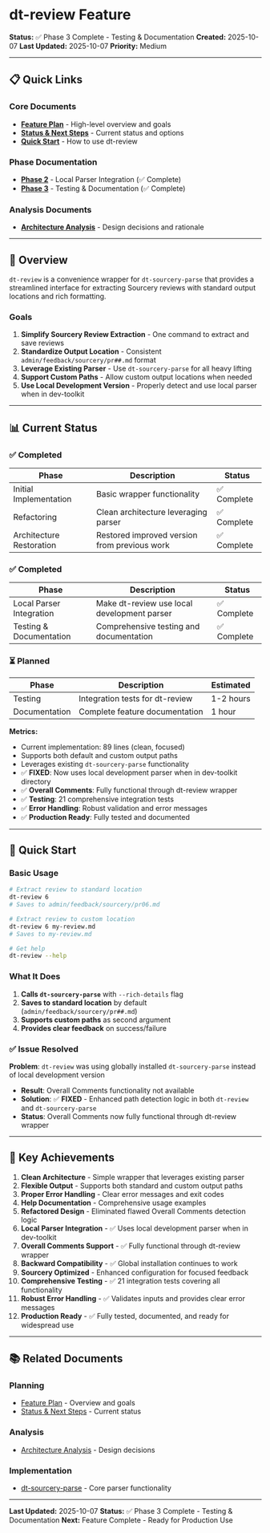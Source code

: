 # dt-review Feature

**Status:** ✅ Phase 3 Complete - Testing & Documentation
**Created:** 2025-10-07
**Last Updated:** 2025-10-07
**Priority:** Medium

---

## 📋 Quick Links

### Core Documents
- **[Feature Plan](feature-plan.md)** - High-level overview and goals
- **[Status & Next Steps](status-and-next-steps.md)** - Current status and options
- **[Quick Start](quick-start.md)** - How to use dt-review

### Phase Documentation
- **[Phase 2](phase-2.md)** - Local Parser Integration (✅ Complete)
- **[Phase 3](phase-3.md)** - Testing & Documentation (✅ Complete)

### Analysis Documents
- **[Architecture Analysis](architecture-analysis.md)** - Design decisions and rationale

---

## 🎯 Overview

`dt-review` is a convenience wrapper for `dt-sourcery-parse` that provides a streamlined interface for extracting Sourcery reviews with standard output locations and rich formatting.

### Goals

1. **Simplify Sourcery Review Extraction** - One command to extract and save reviews
2. **Standardize Output Location** - Consistent `admin/feedback/sourcery/pr##.md` format
3. **Leverage Existing Parser** - Use `dt-sourcery-parse` for all heavy lifting
4. **Support Custom Paths** - Allow custom output locations when needed
5. **Use Local Development Version** - Properly detect and use local parser when in dev-toolkit

---

## 📊 Current Status

### ✅ Completed

| Phase | Description | Status |
|-------|-------------|--------|
| Initial Implementation | Basic wrapper functionality | ✅ Complete |
| Refactoring | Clean architecture leveraging parser | ✅ Complete |
| Architecture Restoration | Restored improved version from previous work | ✅ Complete |

### ✅ Completed

| Phase | Description | Status |
|-------|-------------|--------|
| Local Parser Integration | Make dt-review use local development parser | ✅ Complete |
| Testing & Documentation | Comprehensive testing and documentation | ✅ Complete |

### ⏳ Planned

| Phase | Description | Estimated |
|-------|-------------|-----------|
| Testing | Integration tests for dt-review | 1-2 hours |
| Documentation | Complete feature documentation | 1 hour |

**Metrics:**
- Current implementation: 89 lines (clean, focused)
- Supports both default and custom output paths
- Leverages existing `dt-sourcery-parse` functionality
- ✅ **FIXED**: Now uses local development parser when in dev-toolkit directory
- ✅ **Overall Comments**: Fully functional through dt-review wrapper
- ✅ **Testing**: 21 comprehensive integration tests
- ✅ **Error Handling**: Robust validation and error messages
- ✅ **Production Ready**: Fully tested and documented

---

## 🚀 Quick Start

### Basic Usage

```bash
# Extract review to standard location
dt-review 6
# Saves to admin/feedback/sourcery/pr06.md

# Extract review to custom location
dt-review 6 my-review.md
# Saves to my-review.md

# Get help
dt-review --help
```

### What It Does

1. **Calls `dt-sourcery-parse`** with `--rich-details` flag
2. **Saves to standard location** by default (`admin/feedback/sourcery/pr##.md`)
3. **Supports custom paths** as second argument
4. **Provides clear feedback** on success/failure

### ✅ Issue Resolved

**Problem**: `dt-review` was using globally installed `dt-sourcery-parse` instead of local development version
- **Result**: Overall Comments functionality not available
- **Solution**: ✅ **FIXED** - Enhanced path detection logic in both `dt-review` and `dt-sourcery-parse`
- **Status**: Overall Comments now fully functional through dt-review wrapper

---

## 🎊 Key Achievements

1. **Clean Architecture** - Simple wrapper that leverages existing parser
2. **Flexible Output** - Supports both standard and custom output paths
3. **Proper Error Handling** - Clear error messages and exit codes
4. **Help Documentation** - Comprehensive usage examples
5. **Refactored Design** - Eliminated flawed Overall Comments detection logic
6. **Local Parser Integration** - ✅ Uses local development parser when in dev-toolkit
7. **Overall Comments Support** - ✅ Fully functional through dt-review wrapper
8. **Backward Compatibility** - ✅ Global installation continues to work
9. **Sourcery Optimized** - Enhanced configuration for focused feedback
10. **Comprehensive Testing** - ✅ 21 integration tests covering all functionality
11. **Robust Error Handling** - ✅ Validates inputs and provides clear error messages
12. **Production Ready** - ✅ Fully tested, documented, and ready for widespread use

---

## 📚 Related Documents

### Planning
- [Feature Plan](feature-plan.md) - Overview and goals
- [Status & Next Steps](status-and-next-steps.md) - Current status

### Analysis
- [Architecture Analysis](architecture-analysis.md) - Design decisions

### Implementation
- [dt-sourcery-parse](../sourcery-overall-comments/) - Core parser functionality

---

**Last Updated:** 2025-10-07
**Status:** ✅ Phase 3 Complete - Testing & Documentation
**Next:** Feature Complete - Ready for Production Use
